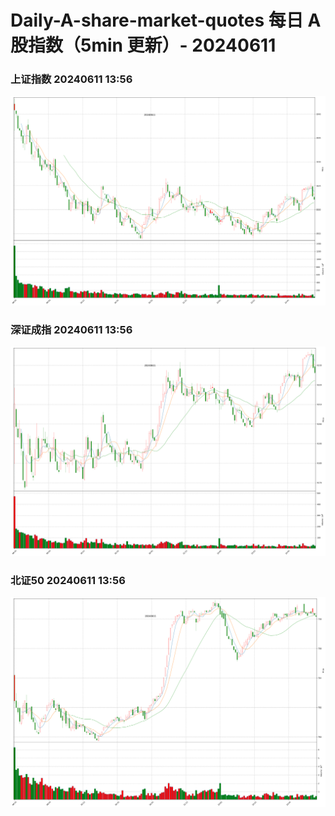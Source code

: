 
# Daily-A-share-market-quotes 每日 A 股指数（5min 更新）- 20240611

### 上证指数 20240611 13:56
![](./fig/2024/6/20240611-sh000001.png)

### 深证成指 20240611 13:56
![](./fig/2024/6/20240611-sz399001.png)

### 北证50 20240611 13:56
![](./fig/2024/6/20240611-bj899050.png)
